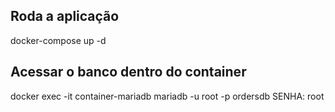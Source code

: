## Roda a aplicação
docker-compose up -d

## Acessar o banco dentro do container 
docker exec -it container-mariadb mariadb -u root -p ordersdb
    SENHA: root
